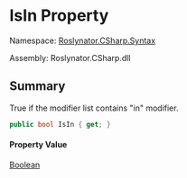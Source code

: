 # IsIn Property

Namespace: [Roslynator.CSharp.Syntax](../../README.md)

Assembly: Roslynator\.CSharp\.dll

## Summary

True if the modifier list contains "in" modifier\.

```csharp
public bool IsIn { get; }
```

#### Property Value

[Boolean](https://docs.microsoft.com/en-us/dotnet/api/system.boolean)


